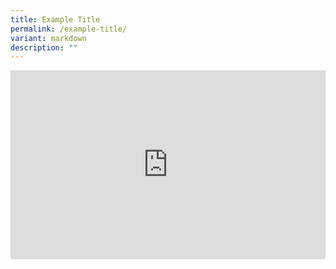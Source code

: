 ```yaml
---
title: Example Title
permalink: /example-title/
variant: markdown
description: ""
---
```




  <title>responsive</title>
  <style>
.google-slides-container{ position: relative; width: 100%; padding-top: 60%; overflow: hidden; } .google-slides-container iframe{ position: absolute; top: 0; left: 0; width: 100%; height: 100%; }
  </style>


<div class="google-slides-container"> 
<iframe allowfullscreen="" allow="accelerometer; autoplay; clipboard-write; encrypted-media; gyroscope; picture-in-picture; web-share" frameborder="0" title="YouTube video player" src="https://www.youtube.com/embed/5pwK87Sq2z4?si=iNsSwO2SiDnvI41O" height="315" width="560"></iframe>
</div>

